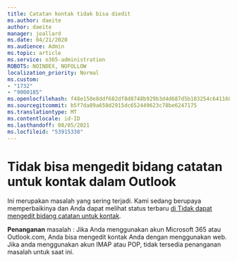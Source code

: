 ```yaml
---
title: Catatan kontak tidak bisa diedit
ms.author: daeite
author: daeite
manager: joallard
ms.date: 04/21/2020
ms.audience: Admin
ms.topic: article
ms.service: o365-administration
ROBOTS: NOINDEX, NOFOLLOW
localization_priority: Normal
ms.custom:
- "1732"
- "9000185"
ms.openlocfilehash: f48e158e8ddf682df8d8748b929b3d4d687d5b183254c64116834210a238020d
ms.sourcegitcommit: b5f7da89a650d2915dc652449623c78be6247175
ms.translationtype: MT
ms.contentlocale: id-ID
ms.lasthandoff: 08/05/2021
ms.locfileid: "53915338"
---
```

# <a name="cant-edit-the-notes-field-for-a-contact-in-outlook"></a>Tidak bisa mengedit bidang catatan untuk kontak dalam Outlook

Ini merupakan masalah yang sering terjadi. Kami sedang berupaya memperbaikinya dan Anda dapat melihat status terbaru [di Tidak dapat mengedit bidang catatan untuk kontak](https://support.office.com/article/fb8394ce-04ce-48b5-bae4-be46f77f10fe).

**Penanganan** masalah : Jika Anda menggunakan akun Microsoft 365 atau Outlook.com, Anda bisa mengedit kontak Anda dengan menggunakan web. Jika anda menggunakan akun IMAP atau POP, tidak tersedia penanganan masalah untuk saat ini.